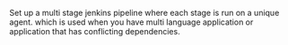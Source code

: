 Set up a multi stage jenkins pipeline where each stage is run on a unique agent. which is used  when you have multi language application or application that has conflicting dependencies.
